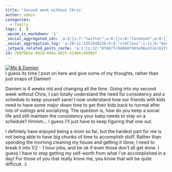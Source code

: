 ```yaml
---
title: 'Second week without Chris'
author: admin
categories:
  - family
tags: {  }
_wpcom_is_markdown: '1'
_social_aggregated_ids: 'a:2:{s:7:"twitter";a:0:{}s:8:"facebook";a:0:{}}'
_social_aggregation_log: 'a:20:{i:1351548216;O:8:"stdClass":1:{s:6:"manual";s:0:"";}i:1351550063;O:8:"stdClass":1:{s:6:"manual";s:0:"";}i:1351552785;O:8:"stdClass":1:{s:6:"manual";s:0:"";}i:1351557535;O:8:"stdClass":1:{s:6:"manual";s:0:"";}i:1351565579;O:8:"stdClass":1:{s:6:"manual";s:0:"";}i:1351580797;O:8:"stdClass":1:{s:6:"manual";s:0:"";}i:1351610865;O:8:"stdClass":1:{s:6:"manual";s:0:"";}i:1351655172;O:8:"stdClass":1:{s:6:"manual";s:0:"";}i:1351743735;O:8:"stdClass":1:{s:6:"manual";s:0:"";}i:1351917046;O:8:"stdClass":1:{s:6:"manual";s:0:"";}i:1371995543;O:8:"stdClass":2:{s:6:"manual";b:0;s:5:"items";a:0:{}}i:1372016167;O:8:"stdClass":2:{s:6:"manual";b:0;s:5:"items";a:0:{}}i:1372032890;O:8:"stdClass":2:{s:6:"manual";b:0;s:5:"items";a:0:{}}i:1372042743;O:8:"stdClass":2:{s:6:"manual";b:0;s:5:"items";a:0:{}}i:1372153431;O:8:"stdClass":2:{s:6:"manual";b:0;s:5:"items";a:0:{}}i:1372308308;O:8:"stdClass":2:{s:6:"manual";b:0;s:5:"items";a:0:{}}i:1372569894;O:8:"stdClass":2:{s:6:"manual";b:0;s:5:"items";a:0:{}}i:1372887140;O:8:"stdClass":2:{s:6:"manual";b:0;s:5:"items";a:0:{}}i:1373058308;O:8:"stdClass":2:{s:6:"manual";b:0;s:5:"items";a:0:{}}i:1373231717;O:8:"stdClass":2:{s:6:"manual";b:0;s:5:"items";a:0:{}}}'
_jetpack_related_posts_cache: 'a:1:{s:32:"8f6677c9d6b0f903e98ad32ec61f8deb";a:2:{s:7:"expires";i:1522406275;s:7:"payload";a:3:{i:0;a:1:{s:2:"id";i:207;}i:1;a:1:{s:2:"id";i:24;}i:2;a:1:{s:2:"id";i:213;}}}}'
id: 7b8fb03e-9824-4d6a-8825-61406c9898ef
---
```

<p><a href='http://family.chrisenns.com/wp3/wp-content/uploads/2007/07/874531002_02a592f677.jpg' title='Me & Damien'><img src='http://family.chrisenns.com/wp3/wp-content/uploads/2007/07/874531002_02a592f677.thumbnail.jpg' alt='Me & Damien' /></a><br />
I guess its time I post on here and give some of my thoughts, rather than just snaps of Damien!</p>
<p>Damien is 4 weeks old and changing all the time.  Going into my second week without Chris, I can totally understand the need for consistency and a schedule to keep yourself sane!  I now understand how our friends with kids need to have some major down time to get their kids back to normal after lots of outings and socializing.  The question is, how do you keep a social life and still maintain the consistency your baby needs to stay on a schedule?  Hmmm... I guess I'll just have to keep figuring that one out.</p>
<p>I defintely have enjoyed being a mom so far, but the hardest part for me is not being able to have big chunks of time to accomplish stuff.  Rather than spending the morning cleaning my house and getting it done, I need to break it into 1/2 - 1 hour jobs, and be ok if even those don't all get done.  I guess I have to stop getting my self-worth from what I've accomplished in a day!  For those of you that really know me, you know that will be quite difficult. :)</p>
